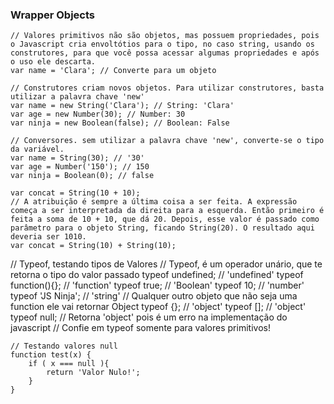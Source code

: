 ### Wrapper Objects
	// Valores primitivos não são objetos, mas possuem propriedades, pois o Javascript cria envoltótios para o tipo, no caso string, usando os construtores, para que você possa acessar algumas propriedades e após o uso ele descarta.
	var name = 'Clara'; // Converte para um objeto

	// Construtores criam novos objetos. Para utilizar construtores, basta utilizar a palavra chave 'new'
	var name = new String('Clara'); // String: 'Clara'
	var age = new Number(30); // Number: 30
	var ninja = new Boolean(false); // Boolean: False

	// Conversores. sem utilizar a palavra chave 'new', converte-se o tipo da variável.
	var name = String(30); // '30'
	var age = Number('150'); // 150
	var ninja = Boolean(0); // false

	var concat = String(10 + 10);
	// A atribuição é sempre a última coisa a ser feita. A expressão começa a ser interpretada da direita para a esquerda. Então primeiro é feita a soma de 10 + 10, que dá 20. Depois, esse valor é passado como parâmetro para o objeto String, ficando String(20). O resultado aqui deveria ser 1010.
	var concat = String(10) + String(10);

// Typeof, testando tipos de Valores
	// Typeof, é um operador unário, que te retorna o tipo do valor passado
	typeof undefined; // 'undefined'
	typeof function(){}; // 'function'
	typeof true; // 'Boolean'
	typeof 10; // 'number'
	typeof 'JS Ninja'; // 'string'
	// Qualquer outro objeto que não seja uma function ele vai retornar Object
	typeof {}; // 'object'
	typeof []; // 'object'
	typeof null; // Retorna 'object' pois é um erro na implementação do javascript
	// Confie em typeof somente para valores primitivos!

	// Testando valores null
	function test(x) {
		if ( x === null ){
			return 'Valor Nulo!';
		}
	}
